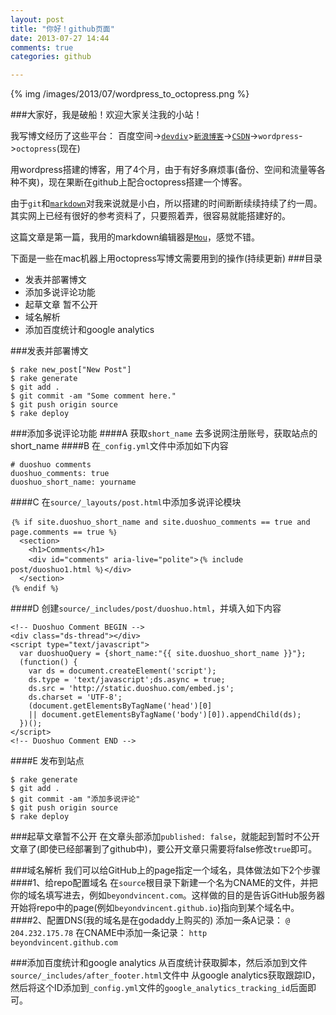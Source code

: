 ```yaml
---
layout: post
title: "你好！github页面"
date: 2013-07-27 14:44
comments: true
categories: github

---
```



{% img /images/2013/07/wordpress_to_octopress.png %}

###大家好，我是破船！欢迎大家关注我的小站！

我写博文经历了这些平台：
百度空间->[`devdiv`](http://www.devdiv.com/home.php?mod=space&uid=12&do=blog&view=me&from=space)>[`新浪博客`](http://blog.sina.com.cn/beyondvincent)->[`CSDN`](http://blog.csdn.net/beyondvincent)->`wordpress`->`octopress`(现在)

<!--more-->

用wordpress搭建的博客，用了4个月，由于有好多麻烦事(备份、空间和流量等各种不爽)，现在果断在github上配合octopress搭建一个博客。

由于`git`和[`markdown`](http://en.wikipedia.org/wiki/Markdown)对我来说就是小白，所以搭建的时间断断续续持续了约一周。其实网上已经有很好的参考资料了，只要照着弄，很容易就能搭建好的。

这篇文章是第一篇，我用的markdown编辑器是[`Mou`](http://mouapp.com/)，感觉不错。


下面是一些在mac机器上用octopress写博文需要用到的操作(持续更新)
###目录

* 发表并部署博文
* 添加多说评论功能
* 起草文章 暂不公开
* 域名解析
* 添加百度统计和google analytics



###发表并部署博文

```
$ rake new_post["New Post"]
$ rake generate
$ git add .
$ git commit -am "Some comment here." 
$ git push origin source
$ rake deploy
```

###添加多说评论功能
####A 获取`short_name`
去多说网注册账号，获取站点的short_name
####B 在`_config.yml`文件中添加如下内容

```
# duoshuo comments
duoshuo_comments: true
duoshuo_short_name: yourname
```
####C 在`source/_layouts/post.html`中添加多说评论模块

```
｛% if site.duoshuo_short_name and site.duoshuo_comments == true and page.comments == true %｝
  <section>
    <h1>Comments</h1>
    <div id="comments" aria-live="polite">｛% include post/duoshuo1.html %｝</div>
  </section>
｛% endif %｝
```
####D 创建`source/_includes/post/duoshuo.html`，并填入如下内容

```
<!-- Duoshuo Comment BEGIN -->
<div class="ds-thread"></div>
<script type="text/javascript">
  var duoshuoQuery = {short_name:"{{ site.duoshuo_short_name }}"};
  (function() {
    var ds = document.createElement('script');
    ds.type = 'text/javascript';ds.async = true;
    ds.src = 'http://static.duoshuo.com/embed.js';
    ds.charset = 'UTF-8';
    (document.getElementsByTagName('head')[0] 
    || document.getElementsByTagName('body')[0]).appendChild(ds);
  })();
</script>
<!-- Duoshuo Comment END -->
```
####E 发布到站点

```
$ rake generate
$ git add .
$ git commit -am "添加多说评论" 
$ git push origin source
$ rake deploy
```

###起草文章暂不公开
在文章头部添加`published: false`，就能起到暂时不公开文章了(即使已经部署到了github中)，要公开文章只需要将false修改`true`即可。

###域名解析
我们可以给GitHub上的page指定一个域名，具体做法如下2个步骤
####1、给repo配置域名
在`source`根目录下新建一个名为CNAME的文件，并把你的域名填写进去，例如`beyondvincent.com`。这样做的目的是告诉GitHub服务器开始将repo中的page(例如`beyondvincent.github.io`)指向到某个域名中。
####2、配置DNS(我的域名是在godaddy上购买的)
添加一条A记录：
`@	204.232.175.78`
在CNAME中添加一条记录：
`http	beyondvincent.github.com`

###添加百度统计和google analytics
从百度统计获取脚本，然后添加到文件`source/_includes/after_footer.html`文件中
从google analytics获取跟踪ID，然后将这个ID添加到`_config.yml`文件的`google_analytics_tracking_id`后面即可。